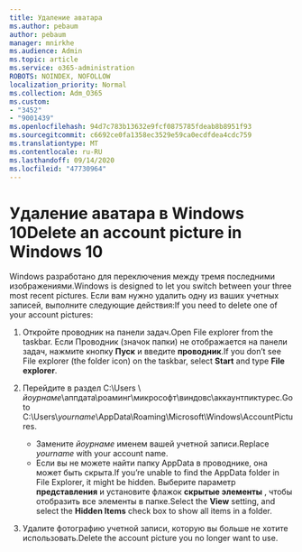 ```yaml
---
title: Удаление аватара
ms.author: pebaum
author: pebaum
manager: mnirkhe
ms.audience: Admin
ms.topic: article
ms.service: o365-administration
ROBOTS: NOINDEX, NOFOLLOW
localization_priority: Normal
ms.collection: Adm_O365
ms.custom:
- "3452"
- "9001439"
ms.openlocfilehash: 94d7c783b13632e9fcf0875785fdeab8b8951f93
ms.sourcegitcommit: c6692ce0fa1358ec3529e59ca0ecdfdea4cdc759
ms.translationtype: MT
ms.contentlocale: ru-RU
ms.lasthandoff: 09/14/2020
ms.locfileid: "47730964"
---
```

# <a name="delete-an-account-picture-in-windows-10"></a><span data-ttu-id="ba9a4-102">Удаление аватара в Windows 10</span><span class="sxs-lookup"><span data-stu-id="ba9a4-102">Delete an account picture in Windows 10</span></span>

<span data-ttu-id="ba9a4-103">Windows разработано для переключения между тремя последними изображениями.</span><span class="sxs-lookup"><span data-stu-id="ba9a4-103">Windows is designed to let you switch between your three most recent pictures.</span></span> <span data-ttu-id="ba9a4-104">Если вам нужно удалить одну из ваших учетных записей, выполните следующие действия:</span><span class="sxs-lookup"><span data-stu-id="ba9a4-104">If you need to delete one of your account pictures:</span></span>

1. <span data-ttu-id="ba9a4-105">Откройте проводник на панели задач.</span><span class="sxs-lookup"><span data-stu-id="ba9a4-105">Open File explorer from the taskbar.</span></span> <span data-ttu-id="ba9a4-106">Если Проводник (значок папки) не отображается на панели задач, нажмите кнопку **Пуск** и введите **проводник**.</span><span class="sxs-lookup"><span data-stu-id="ba9a4-106">If you don’t see File explorer (the folder icon) on the taskbar, select **Start** and type **File explorer**.</span></span>

2. <span data-ttu-id="ba9a4-107">Перейдите в раздел C:\Users \\ *йоурнаме*\аппдата\роаминг\микрософт\виндовс\аккаунтпиктурес.</span><span class="sxs-lookup"><span data-stu-id="ba9a4-107">Go to C:\Users\\*yourname*\AppData\Roaming\Microsoft\Windows\AccountPictures.</span></span> 
    - <span data-ttu-id="ba9a4-108">Замените *йоурнаме* именем вашей учетной записи.</span><span class="sxs-lookup"><span data-stu-id="ba9a4-108">Replace *yourname* with your account name.</span></span>
    - <span data-ttu-id="ba9a4-109">Если вы не можете найти папку AppData в проводнике, она может быть скрыта.</span><span class="sxs-lookup"><span data-stu-id="ba9a4-109">If you’re unable to find the AppData folder in File Explorer, it might be hidden.</span></span> <span data-ttu-id="ba9a4-110">Выберите параметр **представления** и установите флажок **скрытые элементы** , чтобы отобразить все элементы в папке.</span><span class="sxs-lookup"><span data-stu-id="ba9a4-110">Select the **View** setting, and select the **Hidden Items** check box to show all items in a folder.</span></span>

3. <span data-ttu-id="ba9a4-111">Удалите фотографию учетной записи, которую вы больше не хотите использовать.</span><span class="sxs-lookup"><span data-stu-id="ba9a4-111">Delete the account picture you no longer want to use.</span></span>
 
 